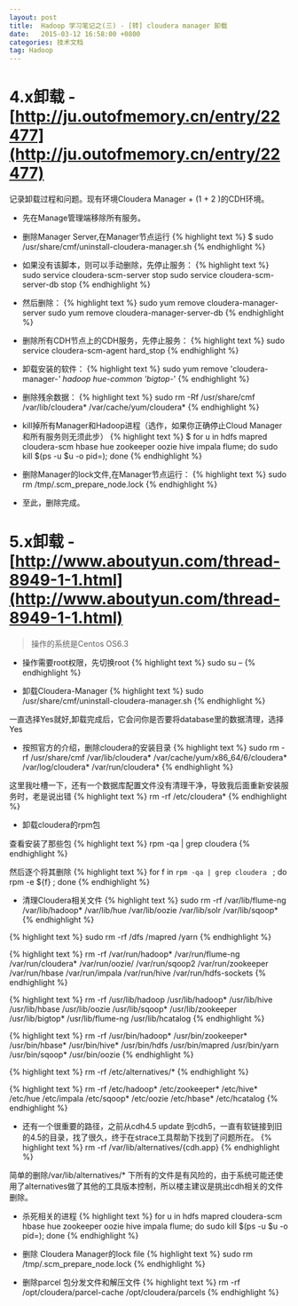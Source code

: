 ```yaml
---
layout: post
title:  Hadoop 学习笔记之(三) - [转] cloudera manager 卸载
date:   2015-03-12 16:58:00 +0800
categories: 技术文档
tag: Hadoop
---
```


4.x卸载 - [http://ju.outofmemory.cn/entry/22477](http://ju.outofmemory.cn/entry/22477)
=================

记录卸载过程和问题。现有环境Cloudera Manager + (1 + 2 )的CDH环境。

+ 先在Manage管理端移除所有服务。
+ 删除Manager Server,在Manager节点运行
{% highlight text %}
$ sudo /usr/share/cmf/uninstall-cloudera-manager.sh
{% endhighlight %}

+ 如果没有该脚本，则可以手动删除，先停止服务：
{% highlight text %}
sudo service cloudera-scm-server stop
sudo service cloudera-scm-server-db stop
{% endhighlight %}

+ 然后删除：
{% highlight text %}
sudo yum remove cloudera-manager-server
sudo yum remove cloudera-manager-server-db
{% endhighlight %}

+ 删除所有CDH节点上的CDH服务，先停止服务：
{% highlight text %}
sudo service cloudera-scm-agent hard_stop
{% endhighlight %}

+ 卸载安装的软件：
{% highlight text %}
sudo yum remove 'cloudera-manager-*' hadoop hue-common 'bigtop-*'
{% endhighlight %}

+ 删除残余数据：
{% highlight text %}
sudo rm -Rf /usr/share/cmf /var/lib/cloudera* /var/cache/yum/cloudera*
{% endhighlight %}

+ kill掉所有Manager和Hadoop进程（选作，如果你正确停止Cloud Manager和所有服务则无须此步）
{% highlight text %}
$ for u in hdfs mapred cloudera-scm hbase hue zookeeper oozie hive impala flume; do sudo kill $(ps -u $u -o pid=); done
{% endhighlight %}

+ 删除Manager的lock文件,在Manager节点运行：
{% highlight text %}
sudo rm /tmp/.scm_prepare_node.lock
{% endhighlight %}

+ 至此，删除完成。

5.x卸载 - [http://www.aboutyun.com/thread-8949-1-1.html](http://www.aboutyun.com/thread-8949-1-1.html)
=================

> 操作的系统是Centos OS6.3

+ 操作需要root权限，先切换root
{% highlight text %}
  sudo su –
{% endhighlight %}

+ 卸载Cloudera-Manager
{% highlight text %}
    sudo /usr/share/cmf/uninstall-cloudera-manager.sh
{% endhighlight %}

一直选择Yes就好,卸载完成后，它会问你是否要将database里的数据清理，选择Yes

+ 按照官方的介绍，删除cloudera的安装目录
{% highlight text %}
    sudo rm -rf /usr/share/cmf /var/lib/cloudera* /var/cache/yum/x86_64/6/cloudera* /var/log/cloudera* /var/run/cloudera*
{% endhighlight %}

这里我吐槽一下，还有一个数据库配置文件没有清理干净，导致我后面重新安装服务时，老是说出错
{% highlight text %}
    rm -rf /etc/cloudera*
{% endhighlight %}

+ 卸载cloudera的rpm包

查看安装了那些包
{% highlight text %}
rpm -qa | grep cloudera
{% endhighlight %}

然后逐个将其删除
{% highlight text %}
for f in `rpm -qa | grep cloudera `  ; do rpm -e ${f} ; done
{% endhighlight %}

+ 清理Cloudera相关文件
{% highlight text %}
sudo rm -rf /var/lib/flume-ng /var/lib/hadoop* /var/lib/hue /var/lib/oozie /var/lib/solr /var/lib/sqoop*
{% endhighlight %}

{% highlight text %}
sudo rm -rf /dfs /mapred /yarn
{% endhighlight %}

{% highlight text %}
rm -rf /var/run/hadoop* /var/run/flume-ng /var/run/cloudera* /var/run/oozie/ /var/run/sqoop2 /var/run/zookeeper /var/run/hbase /var/run/impala /var/run/hive /var/run/hdfs-sockets
{% endhighlight %}

{% highlight text %}
rm -rf /usr/lib/hadoop /usr/lib/hadoop* /usr/lib/hive /usr/lib/hbase /usr/lib/oozie /usr/lib/sqoop* /usr/lib/zookeeper /usr/lib/bigtop* /usr/lib/flume-ng /usr/lib/hcatalog
{% endhighlight %}

{% highlight text %}
rm -rf /usr/bin/hadoop* /usr/bin/zookeeper* /usr/bin/hbase* /usr/bin/hive* /usr/bin/hdfs /usr/bin/mapred /usr/bin/yarn /usr/bin/sqoop* /usr/bin/oozie
{% endhighlight %}

{% highlight text %}
rm -rf /etc/alternatives/*
{% endhighlight %}

{% highlight text %}
rm -rf /etc/hadoop* /etc/zookeeper* /etc/hive* /etc/hue /etc/impala /etc/sqoop* /etc/oozie /etc/hbase* /etc/hcatalog
{% endhighlight %}

+ 还有一个很重要的路径，之前从cdh4.5 update 到cdh5，一直有软链接到旧的4.5的目录，找了很久，终于在strace工具帮助下找到了问题所在。
{% highlight text %}
rm -rf /var/lib/alternatives/{cdh.app}
{% endhighlight %}

简单的删除/var/lib/alternatives/* 下所有的文件是有风险的，由于系统可能还使用了alternatives做了其他的工具版本控制，所以楼主建议是挑出cdh相关的文件删除。

+ 杀死相关的进程
{% highlight text %}
for u in hdfs mapred cloudera-scm hbase hue zookeeper oozie hive impala flume; do sudo kill $(ps -u $u -o pid=); done
{% endhighlight %}

+ 删除 Cloudera Manager的lock file
{% highlight text %}
sudo rm /tmp/.scm_prepare_node.lock
{% endhighlight %}

+ 删除parcel 包分发文件和解压文件
{% highlight text %}
rm -rf /opt/cloudera/parcel-cache /opt/cloudera/parcels
{% endhighlight %}

<br />
<br />
